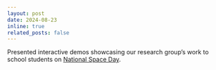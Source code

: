 ```yaml
---
layout: post
date: 2024-08-23
inline: true
related_posts: false
---
```


Presented interactive demos showcasing our research group’s work to school students on [National Space Day](https://www.isro.gov.in/NSPD2024/).